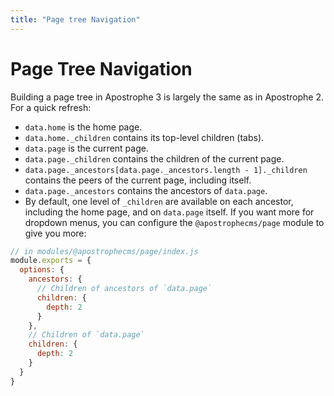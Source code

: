 ```yaml
---
title: "Page tree Navigation"
---
```


# Page Tree Navigation

Building a page tree in Apostrophe 3 is largely the same as in Apostrophe 2. For a quick refresh:

- `data.home` is the home page.
- `data.home._children` contains its top-level children (tabs).
- `data.page` is the current page.
- `data.page._children` contains the children of the current page.
- `data.page._ancestors[data.page._ancestors.length - 1]._children` contains the peers of the current page, including itself.
- `data.page._ancestors` contains the ancestors of `data.page`.
- By default, one level of `_children` are available on each ancestor, including the home page, and on `data.page` itself. If you want more for dropdown menus, you can configure the `@apostrophecms/page` module to give you more:

```js
// in modules/@apostrophecms/page/index.js
module.exports = {
  options: {
    ancestors: {
      // Children of ancestors of `data.page`
      children: {
        depth: 2
      }
    },
    // Children of `data.page`
    children: {
      depth: 2
    }
  }
}
```
